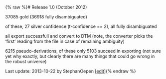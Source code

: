 {% raw %}# Release 1.0 (October 2012)

37085 gold (36918 fully disambiguated)

of these, 27 silver confidence (t-confidence == 2), all fully
disambiguated

all export successfull and convert to DTM (note, the converter picks the
‘first’ reading from the file in case of remaining ambiguity)

6215 pseudo-derivations, of these only 5103 succeed in exporting (not
sure yet why exactly, but clearly there are many things that could go
wrong in the robust universe)

Last update: 2013-10-22 by StephanOepen [[edit](https://github.com/delph-in/docs/wiki/DeepBank_Inventory/_edit)]{% endraw %}